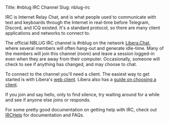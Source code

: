 Title: #nblug IRC Channel
Slug: nblug-irc

IRC is Internet Relay Chat,
and is what people used to communicate with text and keyboards through the Internet in real-time before Telegram, Discord, and ICQ existed.
It's a standard protocol, so there are many client applications and networks to connect to.

The official NBLUG IRC channel is #nblug on the network [Libera.Chat](https://libera.chat/),
where several members will often hang-out and generate idle-time.
Many of the members will join this channel (room) and leave a session logged-in even when they are away from their computer.
Occasionally, someone will check to see if anything has changed, and may choose to chat.

To connect to the channel you'll need a client.
The easiest way to get started is with Libera's [web client](https://web.libera.chat/).
Libera also has a [guide on choosing a client](https://libera.chat/guides/clients).

If you join and say hello, only to find silence,
try waiting around for a while and see if anyone else joins or responds.

For some pretty good documentation on getting help with IRC, check out [IRCHelp](https://www.irchelp.org/) for documentation and FAQs.
